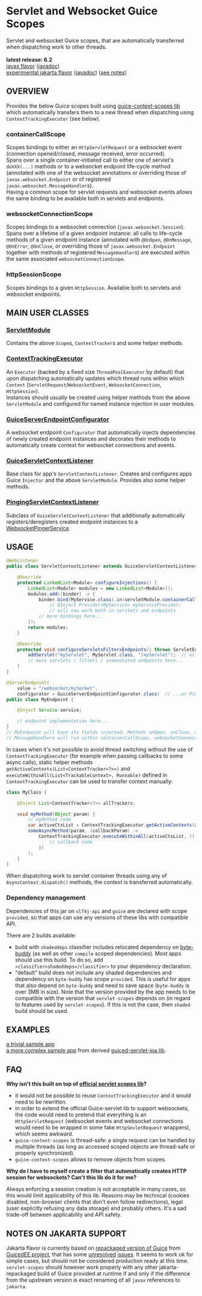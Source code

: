 # Servlet and Websocket Guice Scopes

Servlet and websocket Guice scopes, that are automatically transferred when dispatching work to other threads.<br/>
<br/>
**latest release: 6.2**<br/>
[javax flavor](https://search.maven.org/artifact/pl.morgwai.base/servlet-scopes/6.2-javax/jar)
([javadoc](https://javadoc.io/doc/pl.morgwai.base/servlet-scopes/6.2-javax))<br/>
[experimental jakarta flavor](https://search.maven.org/artifact/pl.morgwai.base/servlet-scopes/6.2-jakarta-experimental/jar)
([javadoc](https://javadoc.io/doc/pl.morgwai.base/servlet-scopes/6.2-jakarta-experimental))
([see notes](#notes-on-jakarta-support))


## OVERVIEW

Provides the below Guice scopes built using [guice-context-scopes lib](https://github.com/morgwai/guice-context-scopes) which automatically transfers them to a new thread when dispatching using `ContextTrackingExecutor` (see below).

### containerCallScope
Scopes bindings to either an `HttpServletRequest` or a websocket event (connection opened/closed, message received, error occurred).<br/>
Spans over a single container-initiated call to either one of servlet's `doXXX(...)` methods or to a websocket endpoint life-cycle method (annotated with one of the websocket annotations or overriding those of `javax.websocket.Endpoint` or of registered `javax.websocket.MessageHandler`s).<br/>
Having a common scope for servlet requests and websocket events allows the same binding to be available both in servlets and endpoints.

### websocketConnectionScope
Scopes bindings to a websocket connection (`javax.websocket.Session`).<br/>
Spans over a lifetime of a given endpoint instance: all calls to life-cycle methods of a given endpoint instance (annotated with `@OnOpen`, `@OnMessage`, `@OnError`, `@OnClose`, or overriding those of `javax.websocket.Endpoint` together with methods of registered `MessageHandler`s) are executed within the same associated `websocketConnectionScope`.

### httpSessionScope
Scopes bindings to a given `HttpSession`. Available both to servlets and websocket endpoints.


## MAIN USER CLASSES

### [ServletModule](src/main/java/pl/morgwai/base/servlet/scopes/ServletModule.java)
Contains the above `Scope`s, `ContextTracker`s and some helper methods.

### [ContextTrackingExecutor](src/main/java/pl/morgwai/base/servlet/scopes/ContextTrackingExecutor.java)
An `Executor` (backed by a fixed size `ThreadPoolExecutor` by default) that upon dispatching automatically updates which thread runs within which `Context` (`ServletRequest`/`WebsocketEvent`, `WebsocketConnection`, `HttpSession`).<br/>
Instances should usually be created using helper methods from the above `ServletModule` and configured for named instance injection in user modules.

### [GuiceServerEndpointConfigurator](src/main/java/pl/morgwai/base/servlet/scopes/GuiceServerEndpointConfigurator.java)
A websocket endpoint `Configurator` that automatically injects dependencies of newly created endpoint instances and decorates their methods to automatically create context for websocket connections and events.

### [GuiceServletContextListener](src/main/java/pl/morgwai/base/servlet/scopes/GuiceServletContextListener.java)
Base class for app's `ServletContextListener`. Creates and configures apps Guice `Injector` and the above `ServletModule`. Provides also some helper methods.

### [PingingServletContextListener](src/main/java/pl/morgwai/base/servlet/guiced/utils/PingingServletContextListener.java)
Subclass of `GuiceServletContextListener` that additionally automatically registers/deregisters created endpoint instances to a [WebsocketPingerService](https://github.com/morgwai/servlet-utils#main-user-classes).


## USAGE

```java
@WebListener
public class ServletContextListener extends GuiceServletContextListener {  // ...or PingingServletContextListener

	@Override
	protected LinkedList<Module> configureInjections() {
		LinkedList<Module> modules = new LinkedList<Module>();
		modules.add((binder) -> {
			binder.bind(MyService.class).in(servletModule.containerCallScope);
				// @Inject Provider<MyService> myServiceProvider;
				// will now work both in servlets and endpoints
			// more bindings here...
		});
		return modules;
	}

	@Override
	protected void configureServletsFiltersEndpoints() throws ServletException {
		addServlet("myServlet", MyServlet.class, "/myServlet");  // will have its fields injected
		// more servlets / filters / unannotated endpoints here...
	}
}
```

```java
@ServerEndpoint(
	value = "/websocket/mySocket",
	configurator = GuiceServerEndpointConfigurator.class)  // ...or PingingEndpointConfigurator
public class MyEndpoint {

	@Inject Service service;

	// endpoint implementation here...
}
// MyEndpoint will have its fields injected. Methods onOpen, onClose, onError and registered
// MessageHandlers will run within containerCallScope, websocketConnectionScope and httpSessionScope
```

In cases when it's not possible to avoid thread switching without the use of `ContextTrackingExecutor` (for example when passing callbacks to some async calls), static helper methods `getActiveContexts(List<ContextTracker<?>>)` and `executeWithinAll(List<TrackableContext>, Runnable)` defined in `ContextTrackingExecutor` can be used to transfer context manually:

```java
class MyClass {

    @Inject List<ContextTracker<?>> allTrackers;

    void myMethod(Object param) {
        // myMethod code
        var activeCtxList = ContextTrackingExecutor.getActiveContexts(allTrackers);
        someAsyncMethod(param, (callbackParam) ->
            ContextTrackingExecutor.executeWithinAll(activeCtxList, () -> {
                // callback code
            })
        );
    }
}
```

When dispatching work to servlet container threads using any of `AsyncContext.dispatch()` methods, the context is transferred automatically.

### Dependency management
Dependencies of this jar on `slf4j-api` and `guice` are declared with scope `provided`, so that apps can use any versions of these libs with compatible API.

There are 2 builds available:
- build with `shadeddeps` classifier includes relocated dependency on [byte-buddy](https://bytebuddy.net/) (as well as other `compile` scoped dependencies). Most apps should use this build. To do so, add `<classifier>shadeddeps</classifier>` to your dependency declaration.
- "default" build does not include any shaded dependencies and dependency on `byte-buddy` has scope `provided`. This is useful for apps that also depend on `byte-buddy` and need to save space (`byte-buddy` is over 3MB in size). Note that the version provided by the app needs to be compatible with the version that `servlet-scopes` depends on (in regard to features used by `servlet-scopes`). If this is not the case, then `shaded` build should be used.


## EXAMPLES
[a trivial sample app](sample)<br/>
[a more complex sample app](https://github.com/morgwai/guiced-servlet-jpa/tree/master/sample) from derived [guiced-servlet-jpa lib](https://github.com/morgwai/guiced-servlet-jpa).


## FAQ

**Why isn't this built on top of [official servlet scopes lib](https://github.com/google/guice/wiki/Servlets)?**
* it would not be possible to reuse `ContextTrackingExecutor` and it would need to be rewritten.
* in order to extend the official Guice-servlet lib to support websockets, the code would need to pretend that everything is an `HttpServletRequest` (websocket events and websocket connections would need to be wrapped in some fake `HttpSevletRequest` wrappers), which seems awkward.
* `guice-context-scopes` is thread-safe: a single request can be handled by multiple threads (as long as accessed scoped objects are thread-safe or properly synchronized).
* `guice-context-scopes` allows to remove objects from scopes.

**Why do I have to myself create a filter that automatically creates HTTP session for websockets? Can't this lib do it for me?**

Always enforcing a session creation is not acceptable in many cases, so this would limit applicability of this lib. Reasons may be technical (cookies disabled, non-browser clients that don't even follow redirections), legal (user explicitly refusing any data storage) and probably others. It's a sad trade-off between applicability and API safety.


## NOTES ON JAKARTA SUPPORT

Jakarta flavor is currently based on [repackaged version of Guice](https://github.com/GedMarc/GuicedEE-Services) from [GuicedEE project](https://guicedee.com/), that has some [unresolved](https://github.com/GedMarc/GuicedEE-Services/issues/16) [issues](https://github.com/GedMarc/GuicedEE-Services/issues/17). It seems to work ok for simple cases, but should not be considered production ready at this time.<br/>
`servlet-scopes` should however work properly with any other jakarta-repackaged build of Guice provided at runtime if and only if the difference from the upstream version is exact renaming of all `javax` references to `jakarta`.
